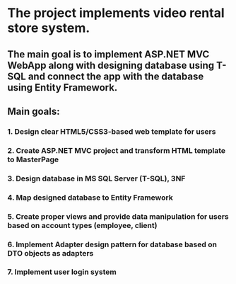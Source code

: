 # The project implements video rental store system.
## The main goal is to implement ASP.NET MVC WebApp along with designing database using T-SQL and connect the app with the database using Entity Framework.
## Main goals:
### 1. Design clear HTML5/CSS3-based web template for users
### 2. Create ASP.NET MVC project and transform HTML template to MasterPage
### 3. Design database in MS SQL Server (T-SQL), 3NF
### 4. Map designed database to Entity Framework
### 5. Create proper views and provide data manipulation for users based on account types (employee, client)
### 6. Implement Adapter design pattern for database based on DTO objects as adapters
### 7. Implement user login system
